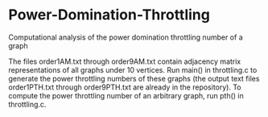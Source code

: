 # Power-Domination-Throttling
Computational analysis of the power domination throttling number of a graph

The files order1AM.txt through order9AM.txt contain adjacency matrix representations of all graphs under 10 vertices. Run main() in throttling.c to generate the power throttling numbers of these graphs (the output text files order1PTH.txt through order9PTH.txt are already in the repository). To compute the power throttling number of an arbitrary graph, run pth() in throttling.c.
